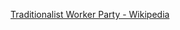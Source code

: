 ﻿[Traditionalist Worker Party - Wikipedia](https://en.wikipedia.org/wiki/Traditionalist_Worker_Party)